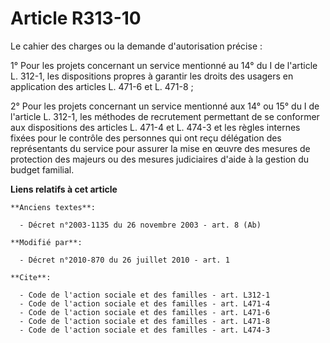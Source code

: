 # Article R313-10

Le cahier des charges ou la demande d'autorisation précise : 

1° Pour les projets concernant un service mentionné au 14° du I de l'article L. 312-1, les dispositions propres à garantir
les droits des usagers en application des articles L. 471-6 et L. 471-8 ; 

2° Pour les projets concernant un service mentionné aux 14° ou 15° du I de l'article L. 312-1, les méthodes de recrutement
permettant de se conformer aux dispositions des articles L. 471-4 et L. 474-3 et les règles internes fixées pour le contrôle
des personnes qui ont reçu délégation des représentants du service pour assurer la mise en œuvre des mesures de protection
des majeurs ou des mesures judiciaires d'aide à la gestion du budget familial.

**Liens relatifs à cet article**

	**Anciens textes**:

	  - Décret n°2003-1135 du 26 novembre 2003 - art. 8 (Ab)

	**Modifié par**:

	  - Décret n°2010-870 du 26 juillet 2010 - art. 1

	**Cite**:

	  - Code de l'action sociale et des familles - art. L312-1
	  - Code de l'action sociale et des familles - art. L471-4
	  - Code de l'action sociale et des familles - art. L471-6
	  - Code de l'action sociale et des familles - art. L471-8
	  - Code de l'action sociale et des familles - art. L474-3
